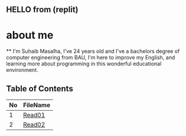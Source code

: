 ## HELLO from (replit) 

# about me 
 **  I'm Suhaib Masalha, I've 24 years old and I've a bachelors degree of computer engineering from BAU,  I'm here to improve my English, and learning more about programming in this wonderful educational environment.

## Table of Contents

No | FileName
---|----------
1 | [Read01](Read01.md)
2 | [Read02](Read02.md)
	
